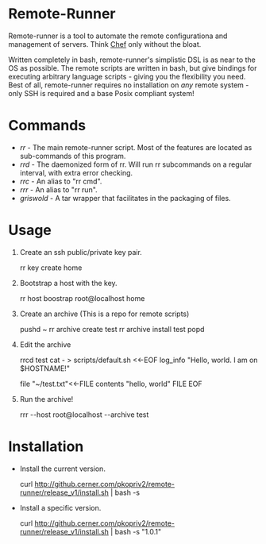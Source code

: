 # Remote-Runner

Remote-runner is a tool to automate the remote configurationa and management of servers.   Think 
[Chef](http://www.opscode.com/chef/) only without the bloat.  

Written completely in bash, remote-runner's simplistic DSL is as near to the OS as possible.  The
remote scripts are written in bash, but give bindings for executing arbitrary language scripts - giving
you the flexibility you need.  Best of all, remote-runner requires no installation on *any* remote 
system - only SSH is required and a base Posix compliant system!

# Commands

* *rr* - The main remote-runner script. Most of the features are located as sub-commands of this program.
* *rrd* - The daemonized form of rr.  Will run rr subcommands on a regular interval, with extra error checking.
* *rrc* - An alias to "rr cmd".
* *rrr* - An alias to "rr run". 
* *griswold* - A tar wrapper that facilitates in the packaging of files.

# Usage

1. Create an ssh public/private key pair.
	
	rr key create home

2. Bootstrap a host with the key.

	rr host boostrap root@localhost home

3. Create an archive (This is a repo for remote scripts)

	pushd ~
	rr archive create test
	rr archive install test
	popd

4. Edit the archive

	rrcd test
	cat - > scripts/default.sh <<-EOF
	log_info "Hello, world.  I am on \$HOSTNAME!"

	file "~/test.txt"<<-FILE
		contents "hello, world"
	FILE
	EOF

5. Run the archive!

	rrr --host root@localhost --archive test 

# Installation

* Install the current version.
	
	curl http://github.cerner.com/pkopriv2/remote-runner/release_v1/install.sh | bash -s 

* Install a specific version.

	curl http://github.cerner.com/pkopriv2/remote-runner/release_v1/install.sh | bash -s "1.0.1"

